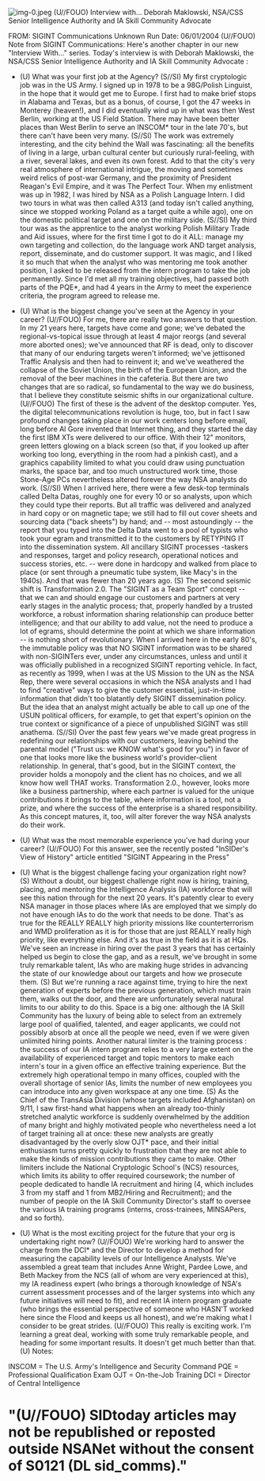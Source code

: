 ![img-0.jpeg](img-0.jpeg)
(U//FOUO) Interview with... Deborah Maklowski, NSA/CSS Senior Intelligence Authority and IA Skill Community Advocate

FROM: SIGINT Communications
Unknown
Run Date: 06/01/2004
(U//FOUO) Note from SIGINT Communications: Here's another chapter in our new "Interview With..." series. Today's interview is with Deborah Maklowski, the NSA/CSS Senior Intelligence Authority and IA Skill Community Advocate :

- (U) What was your first job at the Agency?
(S//SI) My first cryptologic job was in the US Army. I signed up in 1978 to be a 98G/Polish Linguist, in the hope that it would get me to Europe. I first had to make brief stops in Alabama and Texas, but as a bonus, of course, I got the 47 weeks in Monterey (heaven!), and I did eventually wind up in what was then West Berlin, working at the US Field Station. There may have been better places than West Berlin to serve an INSCOM* tour in the late 70's, but there can't have been very many.
(S//SI) The work was extremely interesting, and the city behind the Wall was fascinating: all the benefits of living in a large, urban cultural center but curiously rural-feeling, with a river, several lakes, and even its own forest. Add to that the city's very real atmosphere of international intrigue, the moving and sometimes weird relics of post-war Germany, and the proximity of President Reagan's Evil Empire, and it was The Perfect Tour. When my enlistment was up in 1982, I was hired by NSA as a Polish Language Intern. I did two tours in what was then called A313 (and today isn't called anything, since we stopped working Poland as a target quite a while ago), one on the domestic political target and one on the military side.
(S//SI) My third tour was as the apprentice to the analyst working Polish Military Trade and Aid issues, where for the first time I got to do it ALL: manage my own targeting and collection, do the language work AND target analysis, report, disseminate, and do customer support. It was magic, and I liked it so much that when the analyst who was mentoring me took another position, I asked to be released from the intern program to take the job permanently. Since I'd met all my training objectives, had passed both parts of the PQE*, and had 4 years in the Army to meet the experience criteria, the program agreed to release me.
- (U) What is the biggest change you've seen at the Agency in your career?
(U//FOUO) For me, there are really two answers to that question. In my 21 years here, targets have come and gone; we've debated the regional-vs-topical issue through at least 4 major reorgs (and several more aborted ones); we've announced that RF is dead, only to discover that many of our enduring targets weren't informed; we've jettisoned Traffic Analysis and then had to reinvent it; and we've weathered the collapse of the Soviet Union, the birth of the European Union, and the removal of the beer machines in the cafeteria. But there are two changes that are so radical, so fundamental to the way we do business, that I believe they constitute seismic shifts in our organizational culture.
(U//FOUO) The first of these is the advent of the desktop computer. Yes, the digital telecommunications revolution is huge, too, but in fact I saw profound changes taking place in our work centers long before email, long before Al Gore invented that Internet thing, and they started the day the first IBM XTs were delivered to our office. With their 12" monitors, green letters glowing on a black screen (so that, if you looked up after working too long, everything in the room had a pinkish cast), and a graphics capability limited to what you could draw using punctuation marks, the space bar, and too much unstructured work time, those Stone-Age PCs nevertheless altered forever the way NSA analysts do work.
(S//SI) When I arrived here, there were a few desk-top terminals called Delta Datas, roughly
one for every 10 or so analysts, upon which they could type their reports. But all traffic was delivered and analyzed in hard copy or on magnetic tape; we still had to fill out cover sheets and sourcing data ("back sheets") by hand; and -- most astoundingly -- the report that you typed into the Delta Data went to a pool of typists who took your egram and transmitted it to the customers by RETYPING IT into the dissemination system. All ancillary SIGINT processes -taskers and responses, target and policy research, operational notices and success stories, etc. -- were done in hardcopy and walked from place to place (or sent through a pneumatic tube system, like Macy's in the 1940s). And that was fewer than 20 years ago.
(S) The second seismic shift is Transformation 2.0. The "SIGINT as a Team Sport" concept -- that we can and should engage our customers and partners at very early stages in the analytic process; that, properly handled by a trusted workforce, a robust information sharing relationship can produce better intelligence; and that our ability to add value, not the need to produce a lot of egrams, should determine the point at which we share information -- is nothing short of revolutionary. When I arrived here in the early 80's, the immutable policy was that NO SIGINT information was to be shared with non-SIGINTers ever, under any circumstances, unless and until it was officially published in a recognized SIGINT reporting vehicle. In fact, as recently as 1999, when I was at the US Mission to the UN as the NSA Rep, there were several occasions in which the NSA analysts and I had to find "creative" ways to give the customer essential, just-in-time information that didn't too blatantly defy SIGINT dissemination policy. But the idea that an analyst might actually be able to call up one of the USUN political officers, for example, to get that expert's opinion on the true context or significance of a piece of unpublished SIGINT was still anathema.
(S//SI) Over the past few years we've made great progress in redefining our relationships with our customers, leaving behind the parental model ("Trust us: we KNOW what's good for you") in favor of one that looks more like the business world's provider-client relationship. In general, that's good, but in the SIGINT context, the provider holds a monopoly and the client has no choices, and we all know how well THAT works. Transformation 2.0., however, looks more like a business partnership, where each partner is valued for the unique contributions it brings to the table, where information is a tool, not a prize, and where the success of the enterprise is a shared responsibility. As this concept matures, it, too, will alter forever the way NSA analysts do their work.

- (U) What was the most memorable experience you've had during your career?
(U//FOUO) For this answer, see the recently posted "InSIDer's View of History" article entitled "SIGINT Appearing in the Press"
- (U) What is the biggest challenge facing your organization right now?
(S) Without a doubt, our biggest challenge right now is hiring, training, placing, and mentoring the Intelligence Analysis (IA) workforce that will see this nation through for the next 20 years. It's patently clear to every NSA manager in those places where IAs are employed that we simply do not have enough IAs to do the work that needs to be done. That's as true for the REALLY REALLY high priority missions like counterterrorism and WMD proliferation as it is for those that are just REALLY really high priority, like everything else. And it's as true in the field as it is at HQs. We've seen an increase in hiring over the past 3 years that has certainly helped us begin to close the gap, and as a result, we've brought in some truly remarkable talent, IAs who are making huge strides in advancing the state of our knowledge about our targets and how we prosecute them.
(S) But we're running a race against time, trying to hire the next generation of experts before the previous generation, which must train them, walks out the door, and there are unfortunately several natural limits to our ability to do this. Space is a big one: although the IA Skill Community has the luxury of being able to select from an extremely large pool of qualified, talented, and eager applicants, we could not possibly absorb at once all the people we need, even if we were given unlimited hiring points. Another natural limiter is the training process : the success of our IA intern program relies to a very large extent on the availability of experienced target and topic mentors to make each intern's tour in a given office an effective training experience. But the extremely high operational tempo in many offices, coupled with the overall shortage of senior IAs, limits the number of new employees you can introduce into any given workspace at any one time.
(S) As the Chief of the TransAsia Division (whose targets included Afghanistan) on 9/11, I saw first-hand what happens when an already too-thinly stretched analytic workforce is suddenly overwhelmed by the addition of many bright and highly motivated people who nevertheless need a lot of target training all at once: these new analysts are greatly disadvantaged by the overly slow OJT* pace, and their initial enthusiasm turns pretty quickly to frustration that they are not able to make the kinds of mission contributions they came to make. Other limiters include the National Cryptologic School's (NCS) resources, which limits its ability to offer required coursework; the number of people dedicated to handle IA recruitment and hiring (4, which includes 3 from my staff and 1 from MB2/Hiring and Recruitment); and the number of people on the IA Skill Community Director's staff to oversee the various IA training programs (interns, cross-trainees, MINSAPers, and so forth).

- (U) What is the most exciting project for the future that your org is undertaking right now?
(U//FOUO) We're working hard to answer the charge from the DCI* and the Director to develop a method for measuring the capability levels of our Intelligence Analysts. We've assembled a great team that includes Anne Wright, Pardee Lowe, and Beth Mackey from the NCS (all of whom are very experienced at this), my IA readiness expert (who brings a thorough knowledge of NSA's current assessment processes and of the larger systems into which any future initiatives will need to fit), and recent IA intern program graduate (who brings the essential perspective of someone who HASN'T worked here since the Flood and keeps us all honest), and we're making what I consider to be great strides.
(U//FOUO) This really is exciting work. I'm learning a great deal, working with some truly remarkable people, and heading for some important results. It doesn't get much better than that.
(U) Notes:

INSCOM = The U.S. Army's Intelligence and Security Command
PQE = Professional Qualification Exam
OJT = On-the-Job Training
DCI = Director of Central Intelligence

# "(U//FOUO) SIDtoday articles may not be republished or reposted outside NSANet without the consent of S0121 (DL sid_comms)."
